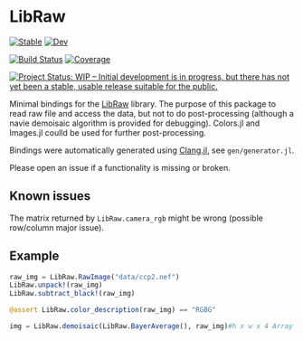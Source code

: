# LibRaw

[![Stable](https://img.shields.io/badge/docs-stable-blue.svg)](https://jonathanBieler.github.io/LibRaw.jl/stable)
[![Dev](https://img.shields.io/badge/docs-dev-blue.svg)](https://jonathanBieler.github.io/LibRaw.jl/dev)

[![Build Status](https://github.com/jonathanBieler/LibRaw.jl/actions/workflows/CI.yml/badge.svg?branch=main)](https://github.com/jonathanBieler/LibRaw.jl/actions/workflows/CI.yml?query=branch%3Amain)
[![Coverage](https://codecov.io/gh/jonathanBieler/LibRaw.jl/branch/main/graph/badge.svg)](https://codecov.io/gh/jonathanBieler/LibRaw.jl)

[![Project Status: WIP – Initial development is in progress, but there has not yet been a stable, usable release suitable for the public.](https://www.repostatus.org/badges/latest/wip.svg)](https://www.repostatus.org/#wip)

Minimal bindings for the [LibRaw](https://www.libraw.org/) library. The purpose of this package to read
raw file and access the data, but not to do post-processing (although a navie demoisaic algorithm is provided for debugging). Colors.jl
and Images.jl coulld be used for further post-processing.

Bindings were automatically generated using [Clang.jl](https://github.com/JuliaInterop/Clang.jl), see `gen/generator.jl`.

Please open an issue if a functionality is missing or broken.

## Known issues

The matrix returned by `LibRaw.camera_rgb` might be wrong (possible row/column major issue).

## Example

```julia
raw_img = LibRaw.RawImage("data/ccp2.nef")
LibRaw.unpack!(raw_img)
LibRaw.subtract_black!(raw_img)

@assert LibRaw.color_description(raw_img) == "RGBG"

img = LibRaw.demoisaic(LibRaw.BayerAverage(), raw_img)#h x w x 4 Array
```